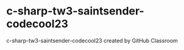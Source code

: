 # c-sharp-tw3-saintsender-codecool23
c-sharp-tw3-saintsender-codecool23 created by GitHub Classroom
